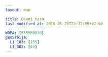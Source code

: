 ```yaml
---
layout: map

title: Okanj bara
last_modified_at: 2018-05-23T23:37:50+02:00

WDPA: [555560010]
geoSrbija:
  L1_183: [155]
  L1_302: [45]
---
```

